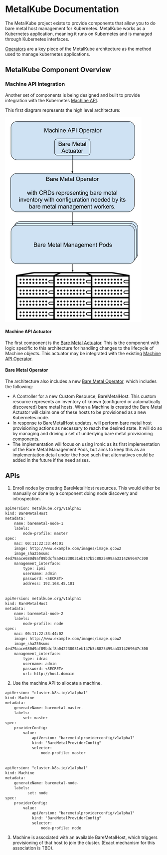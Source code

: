# MetalKube Documentation

The MetalKube project exists to provide components that allow you to do bare
metal host management for Kubernetes.  MetalKube works as a Kubernetes
application, meaning it runs on Kubernetes and is managed through Kubernetes
interfaces.

[Operators](https://github.com/operator-framework/operator-sdk) are a key piece
of the MetalKube architecture as the method used to manage kubernetes
applications.

## MetalKube Component Overview

### Machine API Integration

Another set of components is being designed and built to provide integration
with the Kubernetes [Machine
API](https://github.com/kubernetes-sigs/cluster-api).

This first diagram represents the high level architecture:

![High Level Architecture](images/high-level-arch.png)

#### Machine API Actuator

The first component is the [Bare Metal
Actuator](https://github.com/metalkube/cluster-api-provider-bare-metal).  This
is the component with logic specific to this architecture for handling changes
to the lifecycle of Machine objects.  This actuator may be integrated with the
existing [Machine API
Operator](https://github.com/openshift/machine-api-operator).

#### Bare Metal Operator

The architecture also includes a new [Bare Metal
Operator](https://github.com/metalkube/bare-metal-operator), which includes the
following:

* A Controller for a new Custom Resource, BareMetalHost.  This custom resource
  represents an inventory of known (configured or automatically discovered)
  bare metal hosts.  When a Machine is created the Bare Metal Actuator will
  claim one of these hosts to be provisioned as a new Kubernetes node.
* In response to BareMetalHost updates, will perform bare metal host
  provisioning actions as necessary to reach the desired state.  It will do so
  by managing and driving a set of underlying bare metal provisioning
  components.
* The implementation will focus on using Ironic as its first implementation of
  the Bare Metal Management Pods, but aims to keep this as an implementation
  detail under the hood such that alternatives could be added in the future if
  the need arises.

## APIs

1. Enroll nodes by creating BareMetalHost resources.  This would either be
   manually or done by a component doing node discovery and introspection.

```
apiVersion: metalkube.org/v1alpha1
kind: BareMetalHost
metadata:
    name: baremetal-node-1
    labels:
        node-profile: master
spec:
    mac: 00:11:22:33:44:01
    image: http://www.example.com/images/image.qcow2
    image_sha256sum: 4ed79aace680d9af89bdcf8a042238031eb147b5c8825499aa3314269647c300
    management_interface:
        type: ipmi
        username: admin
        password: <SECRET>
        address: 192.168.45.101


apiVersion: metalkube.org/v1alpha1
kind: BareMetalHost
metadata:
    name: baremetal-node-2
    labels:
        node-profile: node
spec:
    mac: 00:11:22:33:44:02
    image: http://www.example.com/images/image.qcow2
    image_sha256sum: 4ed79aace680d9af89bdcf8a042238031eb147b5c8825499aa3314269647c300
    management_interface:
        type: idrac
        username: admin
        password: <SECRET>
        url: http://host.domain
```

2. Use the machine API to allocate a machine.

```
apiVersion: "cluster.k8s.io/v1alpha1"
kind: Machine
metadata:
    generateName: baremetal-master-
    labels:
        set: master
spec:
    providerConfig:
        value:
            apiVersion: "baremetalproviderconfig/v1alpha1"
            kind: "BareMetalProviderConfig"
            selector:
                node-profile: master


apiVersion: "cluster.k8s.io/v1alpha1"
kind: Machine
metadata:
    generateName: baremetal-node-
    labels:
          set: node
spec:
    providerConfig:
        value:
            apiVersion: "baremetalproviderconfig/v1alpha1"
            kind: "BareMetalProviderConfig"
            selector:
                node-profile: node
```

3. Machine is associated with an available BareMetalHost, which triggers
   provisioning of that host to join the cluster.  (Exact mechanism for this
   association is TBD).
